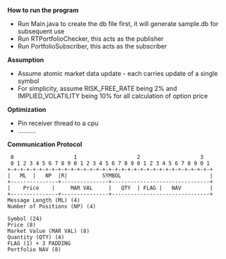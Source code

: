**How to run the program**

* Run Main.java to create the db file first, it will generate sample.db for subsequent use
* Run RTPortfolioChecker, this acts as the publisher
* Run PortfolioSubscriber, this acts as the subscriber

**Assumption**

* Assume atomic market data update - each carries update of a single symbol
* For simplicity, assume RISK_FREE_RATE being 2% and IMPLIED_VOLATILITY being 10% for all calculation of option price

**Optimization**

* Pin receiver thread to a cpu
* ..........

**Communication Protocol**

     0                   1                   2                   3
     0 1 2 3 4 5 6 7 8 9 0 1 2 3 4 5 6 7 8 9 0 1 2 3 4 5 6 7 8 9 0 1
    +-+-+-+-+-+-+-+-+-+-+-+-+-+-+-+-+-+-+-+-+-+-+-+-+-+-+-+-+-+-+-+-+
    |   ML  |   NP  |R|           SYMBOL                            |
    +---------------+---------------+-------------------------------+
    |    Price    |     MAR VAL     |   QTY  | FLAG |   NAV         | 
    +---------------+---------------+-------------------------------+
    Message Length (ML) (4)
    Number of Positions (NP) (4)
    
    Symbol (24)
    Price (8)
    Market Value (MAR VAL) (8)
    Quantity (QTY) (4)
    FLAG (1) + 3 PADDING
    Portfolio NAV (8)
